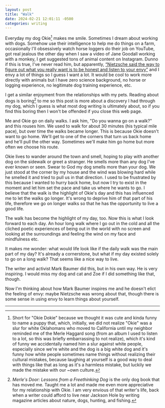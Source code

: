 ```yaml
---
layout: post
title: "Walk"
date: 2024-02-21 12:01:11 -0500
categories: writing
---
```


Everyday my dog Okie[^1] makes me smile. Sometimes I dream about working with dogs. Somehow use their intelligence to help me do things on a farm, occasionally I'll obsessively watch horse loggers do their job on YouTube, got real jealous the other day when I saw a video of Jane Goodall working with a monkey, I get suggested tons of animal content on Instagram. Dunno if this is true, I've never read him, but apparently, [“Nietzsche said the way to figure out what you really want is to be honest and listen to your envy”](https://twitter.com/deankissick/status/1758245954212225258) and I envy a lot of things so I guess I want a lot. It would be cool to work more directly with animals but I have zero science background, no horse or logging experience, no legitimate dog training experience, etc.

I get a similar enjoyment from the relationships with my pets. Reading about dogs is boring[^2] to me so this post is more about a discovery I had through my dog, which I guess is what most dog writing is ultimately about, so if you find this boring then I won't be offended if you close this web page.

Me and Okie go on daily walks. I ask him, "Do you wanna go on a walk?" and this rouses him. We used to walk for about 30 minutes (his typical mile pace), but over time the walks became longer. This is because Okie doesn't want to go home. We'll get to one of the corners that turn us back home and he'll pull the other way. Sometimes we'll make him go home but more often we choose his route.

Okie lives to wander around the town and smell, hoping to play with another dog on the sidewalk or greet a stranger. He smells more than any dog I've ever known or seen. Swear to God my dog smells more than your dog. We just stood at the corner by my house and the wind was blowing hard while he smelled it and tried to pull us in that direction. I used to be frustrated by this because I wanted to hurry back home, but now I try to exist in the moment and let him set the pace and take us where he wants to go. I believe that the walk is the highlight of Okie's day and this has influenced me to let the walks go longer. It's wrong to deprive him of that part of his life, therefore we go on longer walks so that he has the opportunity to live a good life.

The walk has become the highlight of my day, too. Now this is what I look forward to each day. An hour long walk where I go out in the cold and all the cliched poetic experiences of being out in the world with no screen and looking at the surroundings and feeling the wind on my face and mindfulness etc.

It makes me wonder: what would life look like if the daily walk was the main part of my day? It's already a cornerstone, but what if my day existed solely to go on a long walk? That seems like a nice way to live.

The writer and activist Mark Baumer did this, but in his own way. He is very inspiring. I would miss my dog and cat and Zoe if I did something like that, though.

Now I'm thinking about how Mark Baumer inspires me and he doesn't elict the feeling of envy: maybe Nietzsche was wrong about that, though there is some sense in using envy to learn things about yourself.

---
[^1]: Short for "Okie Dokie" because we thought it was cute and kinda funny to name a puppy that, which, initially, we did not realize "Okie" was a slur for white Oklahomans who moved to California until my neighbor reminded me of the Merle Haggard song (from an album I used to listen to a lot, so this was briefly embarrassing to not realize), which it's kind of funny we accidentally named him a slur against white people, especially since we're white and the dog is a big white dog and it's funny how white people sometimes name things without realizing their cultural mistakes, because laughing at yourself is a good way to deal with things like that as long as it's a harmless mistake, but luckily we made the mistake with our ~own culture.
[^2]: *Merle's Door: Lessons from a Freethinking Dog* is the only dog book that has moved me. Taught me a lot and made me even more appreciative for my relationship with Okie. I am very envious of that writer's life, back when a writer could afford to live near Jackson Hole by writing magazine articles about nature, dogs, hunting, and fishing.
